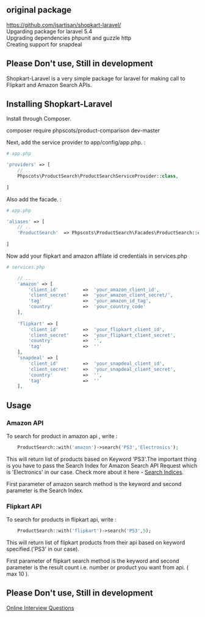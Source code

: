 <h2>original package</h2>

https://github.com/jsartisan/shopkart-laravel/ <br/>
Upgarding package for laravel 5.4
<br/>
Upgrading dependencies phpunit and guzzle http
<br/>
Creating support for snapdeal

<h2>Please Don't use, Still in development</h2>
Shopkart-Laravel is a very simple package for laravel for making call to Flipkart and Amazon Search APIs.

<h2>Installing Shopkart-Laravel</h2>

<p>Install through Composer.</p>

composer require phpscots/product-comparison dev-master




<p>Next, add the service provider to app/config/app.php. :</p>

```php
# app.php

'providers' => [
    // ..
    Phpscots\ProductSearch\ProductSearchServiceProvider::class,
    
]
```

<p>Also add the facade. :</p>

```php
# app.php

'aliases' => [
    // ..
    'ProductSearch'  => Phpscots\ProductSearch\Facades\ProductSearch::class,
    
]
```

<p>Now add your flipkart and amazon affilate id credentials in services.php</p>

```php
# services.php

	// ..
	'amazon' => [
		'client_id'     	=>  'your_amazon_client_id',
		'client_secret' 	=>  'your_amazon_client_secret/',
		'tag'           	=>  'your_amazon_id_tag',
		'country'       	=>  'your_country_code'
	],
	
	'flipkart' => [
		'client_id'     	=>  'your_flipkart_client_id',
		'client_secret' 	=>  'your_flipkart_client_secret',
		'country'       	=>  '',
		'tag'           	=>  ''
	],
	'snapdeal' => [
		'client_id'     	=>  'your_snapdeal_client_id',
		'client_secret' 	=>  'your_snapdeal_client_secret',
		'country'       	=>  '',
		'tag'           	=>  ''
	],
```

<h2>Usage</h2>

<h3>Amazon API</h3>

<p>To search for product in amazon api , write : </p>

```php
	ProductSearch::with('amazon')->search('PS3','Electronics');
```

<p>This will return list of products based on Keyword 'PS3'.The important thing is you have to pass the Search Index for Amazon Search API Request which is 'Electronics' in our case. Check more about it here - <a href="http://docs.aws.amazon.com/AWSECommerceService/latest/DG/SearchIndices.html">Search Indices</a>.</p>

<p>First parameter of amazon search method is the keyword and second parameter is the Search Index.</p>

<h3>Flipkart API</h3>

<p>To search for products in flipkart api, write : </p>

```php
	ProductSearch::with('flipkart')->search('PS3',5);
```

<p>This will return list of flipkart products from their api based on keyword specified.('PS3' in our case).</p>

<p>First parameter of flipkart search method is the keyword and second parameter is the result count i.e. number or product you want from api. ( max 10 ).</p>
<h2>Please Don't use, Still in development</h2>
<a href="https://www.onlineinterviewquestions.com/">Online Interview Questions</a>
